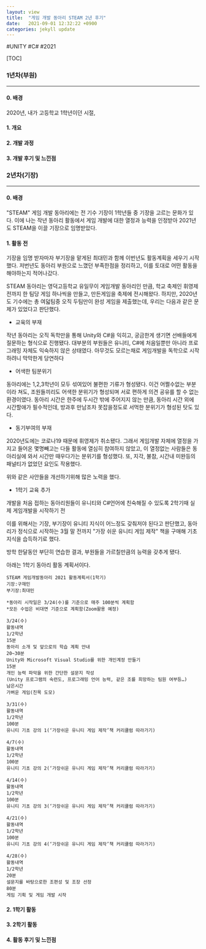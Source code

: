 ```yaml
---
layout: view
title:  "게임 개발 동아리 STEAM 2년 후기"
date:   2021-09-01 12:32:22 +0900
categories: jekyll update
---
```

#UNITY #C# #2021

[TOC]

### 1년차(부원)

------

#### 0. 배경

2020년, 내가 고등학교 1학년이던 시절, 

#### 1. 개요

#### 2. 개발 과정

#### 3. 개발 후기 및 느낀점

### 2년차(기장)

------

#### 0. 배경

"STEAM" 게임 개발 동아리에는 전 기수 기장이 1학년들 중 기장을 고르는 문화가 있다. 이에 나는 작년 동아리 활동에서 게임 개발에 대한 열정과 능력을 인정받아 2021년도 STEAM을 이끌 기장으로 임명받았다.

#### 1. 활동 전

기장을 임명 받자마자 부기장을 맡게된 최대민과 함께 이번년도 활동계획을 세우기 시작했다. 저번년도 동아리 부원으로 느꼈던 부족한점을 정리하고, 이를 토대로 어떤 활동을 해야하는지 적어나갔다.

STEAM 동아리는 영덕고등학교 유일무이 게임개발 동아리인 만큼, 학교 축제인 휘영제 전까지 한 팀당 게임 하나씩을 만들고, 만든게임을 축제에 전시해왔다. 하지만, 2020년도 기수에는 총 여덟팀중 오직 두팀만이 완성 게임을 제출했는데, 우리는 다음과 같은 문제가 있었다고 판단했다.

- 교육의 부재

작년 동아리는 오직 독학만을 통해 Unity와 C#을 익히고, 궁금한게 생기면 선배들에게 질문하는 형식으로 진행됐다. 대부분의 부원들은 유니티, C#에 처음일뿐만 아니라 프로그래밍 자체도 익숙하지 않은 상태였다. 아무것도 모르는채로 게임개발을 독학으로 시작하려니 막막한게 당연하다

- 어색한 팀분위기

동아리에는 1,2,3학년이 모두 섞여있어 불편한 기류가 형성됐다. 이건 어쩔수없는 부분이라 쳐도, 조원들끼리도 어색한 분위기가 형성되며 서로 편하게 의견 공유를 할 수 없는 환경이였다. 동아리 시간은 한주에 두시간 밖에 주어지지 않는 만큼, 동아리 시간 외에 시간할애가 필수적인데, 방과후 만남조차 못잡을정도로 서먹한 분위기가 형성된 탓도 있다. 

- 동기부여의 부재

2020년도에는 코로나19 때문에 휘영제가 취소됐다. 그래서 게임개발 자체에 열정을 가지고 들어온 몇명빼고는 다들 활동에 열심히 참여하지 않았고, 이 열정없는 사람들은 동아리실에 와서 시간만 때우다가는 분위기를 형성했다. 또, 지각, 불참, 시간내 미완등의 패널티가 없었던 요인도 작용했다.

위와 같은 사안들을 개선하기위해 많은 노력을 했다.

- 1학기 교육 추가

개발을 처음 접하는 동아리원들이 유니티와 C#언어에 친숙해질 수 있도록 2학기때 실제 게임개발을 시작하기 전

이를 위해서는 기장, 부기장이 유니티 지식이 어느정도 갖춰저야 된다고 판단했고, 동아리가 정식으로 시작하는 3월 말 전까지 "가장 쉬운 유니티 게임 제작" 책을 구매해 기초 지식을 습득하기로 했다.

방학 한달동안 부단히 연습한 결과, 부원들을 가르칠만큼의 능력을 갖추게 됐다.

아래는 1학기 동아리 활동 계획서이다.

```
STEAM 게임개발동아리 2021 활동계획서(1학기)
기장:구재민 
부기장:최대민

*동아리 시작일은 3/24(수)를 기준으로 매주 100분씩 계획함
*모든 수업은 비대면 기준으로 계획함(Zoom활용 예정)
	
3/24(수) 
활동내역
1/2학년
15분
동아리 소개 및 앞으로의 학습 계획 안내
20~30분
Unity와 Microsoft Visual Studio를 위한 개인계정 만들기
15분
개인 능력 파악을 위한 간단한 설문지 작성
(Unity 프로그램의 숙련도, 프로그래밍 언어 능력, 같은 조를 희망하는 팀원 여부등…)
남은시간
가벼운 게임(친목 도모)

3/31(수) 
활동내역
1/2학년
100분
유니티 기초 강의 1(‘가장쉬운 유니티 게임 제작’책 커리큘럼 따라가기)

4/7(수) 
활동내역
1/2학년
100분
유니티 기초 강의 2(‘가장쉬운 유니티 게임 제작’책 커리큘럼 따라가기)

4/14(수) 
활동내역
1/2학년
100분
유니티 기초 강의 3(‘가장쉬운 유니티 게임 제작’책 커리큘럼 따라가기)

4/21(수) 
활동내역
1/2학년
100분
유니티 기초 강의 4(‘가장쉬운 유니티 게임 제작’책 커리큘럼 따라가기) 

4/28(수) 
활동내역
1/2학년
20분
설문지를 바탕으로한 조편성 및 조장 선정
80분
게임 기획 및 게임 개발 시작
```

#### 2. 1학기 활동

#### 3. 2학기 활동

#### 4. 활동 후기 및 느낀점

